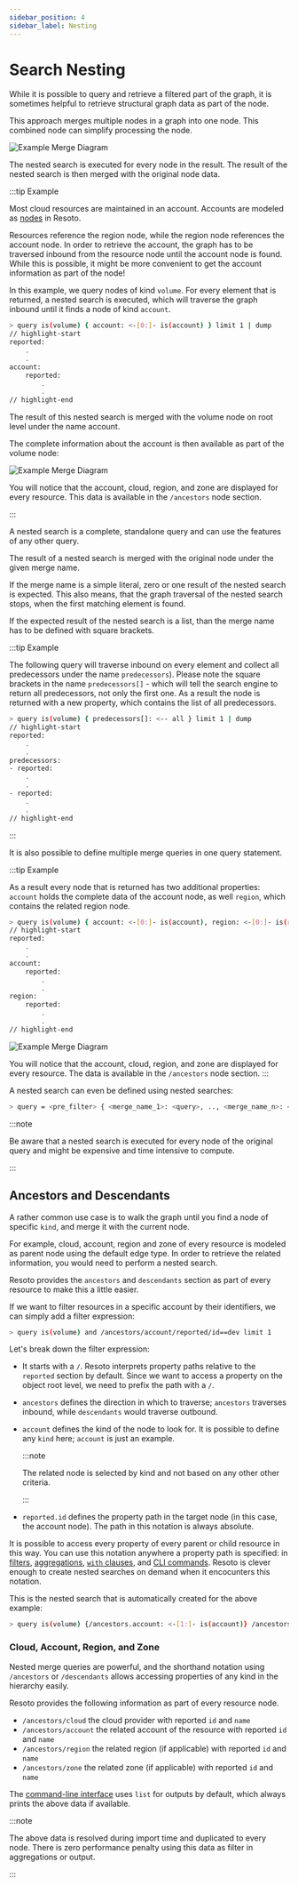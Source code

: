 ```yaml
---
sidebar_position: 4
sidebar_label: Nesting
---
```


# Search Nesting

While it is possible to query and retrieve a filtered part of the graph, it is sometimes helpful to retrieve structural graph data as part of the node.

This approach merges multiple nodes in a graph into one node. This combined node can simplify processing the node.

![Example Merge Diagram](./img/merge_nodes.png)

The nested search is executed for every node in the result. The result of the nested search is then merged with the original node data.

:::tip Example

Most cloud resources are maintained in an account. Accounts are modeled as [nodes](../graph/node.md) in Resoto.

Resources reference the region node, while the region node references the account node. In order to retrieve the account, the graph has to be traversed inbound from the resource node until the account node is found. While this is possible, it might be more convenient to get the account information as part of the node!

In this example, we query nodes of kind `volume`. For every element that is returned, a nested search is executed, which will traverse the graph inbound until it finds a node of kind `account`.

```bash
> query is(volume) { account: <-[0:]- is(account) } limit 1 | dump
// highlight-start
reported:
    .
    .
account:
    reported:
        .
        .
// highlight-end
```

The result of this nested search is merged with the volume node on root level under the name account.

The complete information about the account is then available as part of the volume node:

![Example Merge Diagram](./img/merge_nodes_1.png)

You will notice that the account, cloud, region, and zone are displayed for every resource. This data is available in the `/ancestors` node section.

:::

A nested search is a complete, standalone query and can use the features of any other query.

The result of a nested search is merged with the original node under the given merge name.

If the merge name is a simple literal, zero or one result of the nested search is expected. This also means, that the graph traversal of the nested search stops, when the first matching element is found.

If the expected result of the nested search is a list, than the merge name has to be defined with square brackets.

:::tip Example

The following query will traverse inbound on every element and collect all predecessors under the name `predecessors`). Please note the square brackets in the name `predecessors[]` - which will tell the search engine to return all predecessors, not only the first one. As a result the node is returned with a new property, which contains the list of all predecessors.

```bash
> query is(volume) { predecessors[]: <-- all } limit 1 | dump
// highlight-start
reported:
    .
    .
predecessors:
- reported:
    .
    .
- reported:
    .
    .
// highlight-end
```

:::

It is also possible to define multiple merge queries in one query statement.

:::tip Example

As a result every node that is returned has two additional properties: `account` holds the complete data of the account node, as well `region`, which contains the related region node.

```bash
> query is(volume) { account: <-[0:]- is(account), region: <-[0:]- is(region) } limit 1 | dump
// highlight-start
reported:
    .
    .
account:
    reported:
        .
        .
region:
    reported:
        .
        .
// highlight-end
```

![Example Merge Diagram](./img/merge_nodes.png)

You will notice that the account, cloud, region, and zone are displayed for every resource. The data is available in the `/ancestors` node section. :::

A nested search can even be defined using nested searches:

```bash
> query = <pre_filter> { <merge_name_1>: <query>, .., <merge_name_n>: <query> } <post_filter>
```

:::note

Be aware that a nested search is executed for every node of the original query and might be expensive and time intensive to compute.

:::

## Ancestors and Descendants

A rather common use case is to walk the graph until you find a node of specific `kind`, and merge it with the current node.

For example, cloud, account, region and zone of every resource is modeled as parent node using the default edge type. In order to retrieve the related information, you would need to perform a nested search.

Resoto provides the `ancestors` and `descendants` section as part of every resource to make this a little easier.

If we want to filter resources in a specific account by their identifiers, we can simply add a filter expression:

```bash
> query is(volume) and /ancestors/account/reported/id==dev limit 1
```

Let's break down the filter expression:

- It starts with a `/`. Resoto interprets property paths relative to the `reported` section by default. Since we want to access a property on the object root level, we need to prefix the path with a `/`.

- `ancestors` defines the direction in which to traverse; `ancestors` traverses inbound, while `descendants` would traverse outbound.

- `account` defines the kind of the node to look for. It is possible to define any `kind` here; `account` is just an example.

  :::note

  The related node is selected by kind and not based on any other other criteria.

  :::

- `reported.id` defines the property path in the target node (in this case, the account node). The path in this notation is always absolute.

It is possible to access every property of every parent or child resource in this way. You can use this notation anywhere a property path is specified: in [filters](./filters.md), [aggregations](./aggregation.md), [`with` clauses](./with-clause.md), and [CLI commands](../../reference/cli/README.md). Resoto is clever enough to create nested searches on demand when it encocunters this notation.

This is the nested search that is automatically created for the above example:

```bash
> query is(volume) {/ancestors.account: <-[1:]- is(account)} /ancestors.account.reported.id==dev
```

### Cloud, Account, Region, and Zone

Nested merge queries are powerful, and the shorthand notation using `/ancestors` or `/descendants` allows accessing properties of any kind in the hierarchy easily.

Resoto provides the following information as part of every resource node.

- `/ancestors/cloud` the cloud provider with reported `id` and `name`
- `/ancestors/account` the related account of the resource with reported `id` and `name`
- `/ancestors/region` the related region (if applicable) with reported `id` and `name`
- `/ancestors/zone` the related zone (if applicable) with reported `id` and `name`

The [command-line interface](../../reference/cli/README.md) uses `list` for outputs by default, which always prints the above data if available.

:::note

The above data is resolved during import time and duplicated to every node. There is zero performance penalty using this data as filter in aggregations or output.

:::
